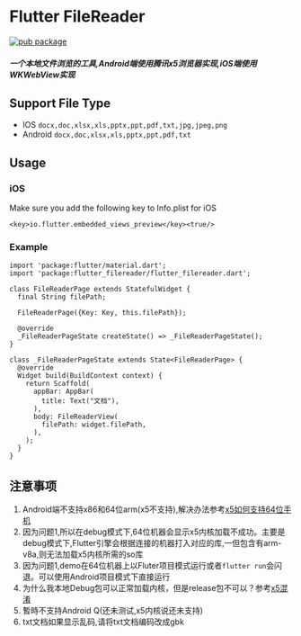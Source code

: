 # Flutter FileReader
[![pub package](https://img.shields.io/pub/v/flutter_filereader.svg)](https://pub.dartlang.org/packages/flutter_filereader)

##### 一个本地文件浏览的工具,Android端使用腾讯x5浏览器实现,iOS端使用WKWebView实现

## Support File Type
* IOS `docx,doc,xlsx,xls,pptx,ppt,pdf,txt,jpg,jpeg,png`
* Android `docx,doc,xlsx,xls,pptx,ppt,pdf,txt`

## Usage

### iOS
Make sure you add the following key to Info.plist for iOS
```
<key>io.flutter.embedded_views_preview</key><true/>
```
 
### Example
```
import 'package:flutter/material.dart';
import 'package:flutter_filereader/flutter_filereader.dart';

class FileReaderPage extends StatefulWidget {
  final String filePath;

  FileReaderPage({Key: Key, this.filePath});

  @override
  _FileReaderPageState createState() => _FileReaderPageState();
}

class _FileReaderPageState extends State<FileReaderPage> {
  @override
  Widget build(BuildContext context) {
    return Scaffold(
      appBar: AppBar(
        title: Text("文档"),
      ),
      body: FileReaderView(
        filePath: widget.filePath,
      ),
    );
  }
}
```


## 注意事项

1. Android端不支持x86和64位arm(x5不支持),解决办法参考[x5如何支持64位手机](https://x5.tencent.com/tbs/technical.html#/detail/sdk/1/34cf1488-7dc2-41ca-a77f-0014112bcab7 "x5如何支持64位手机")
2. 因为问题1,所以在debug模式下,64位机器会显示x5内核加载不成功。主要是debug模式下,Flutter引擎会根据连接的机器打入对应的库,一但包含有arm-v8a,则无法加载x5内核所需的so库
3. 因为问题1,demo在64位机器上以Fluter项目模式运行或者`flutter run`会闪退。可以使用Android项目模式下直接运行
4. 为什么我本地Debug包可以正常加载内核，但是release包不可以？参考[x5混淆](https://x5.tencent.com/tbs/technical.html#/detail/sdk/1/c25c10b9-00a7-4fd8-99d9-46041f248226 "x5混淆")
5. 暫時不支持Android Q(还未测试,x5内核说还未支持)
6. txt文档如果显示乱码,请将txt文档编码改成gbk

